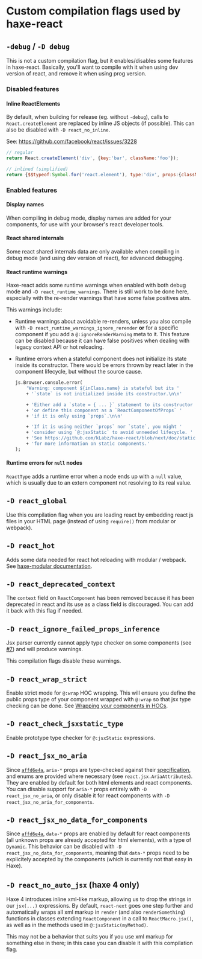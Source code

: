 # Custom compilation flags used by haxe-react

## `-debug` / `-D debug`

This is not a custom compilation flag, but it enables/disables some features in
haxe-react. Basically, you'll want to compile with it when using dev version of
react, and remove it when using prog version.

### Disabled features

#### Inline ReactElements

By default, when building for release (eg. without `-debug`), calls to
`React.createElement` are replaced by inline JS objects (if possible). This can
also be disabled with `-D react_no_inline`.

See: https://github.com/facebook/react/issues/3228

```javascript
// regular
return React.createElement('div', {key:'bar', className:'foo'});

// inlined (simplified)
return {$$typeof:Symbol.for('react.element'), type:'div', props:{className:'foo'}, key:'bar'}
```

### Enabled features

#### Display names

When compiling in debug mode, display names are added for your components, for
use with your browser's react developer tools.

#### React shared internals

Some react shared internals data are only available when compiling in debug mode
(and using dev version of react), for advanced debugging.

#### React runtime warnings

Haxe-react adds some runtime warnings when enabled with both debug mode and
`-D react_runtime_warnings`. There is still work to be done here, especially
with the re-render warnings that have some false positives atm.

This warnings include:

* Runtime warnings about avoidable re-renders, unless you also compile with
 `-D react_runtime_warnings_ignore_rerender` **or** for a specific component if
 you add a `@:ignoreRenderWarning` meta to it. This feature can be disabled
 because it can have false positives when dealing with legacy context API or
 hot reloading.

* Runtime errors when a stateful component does not initialize its state inside
 its constructor. There would be errors thrown by react later in the component
 lifecycle, but without the source cause.

	```haxe
	js.Browser.console.error(
		'Warning: component ${inClass.name} is stateful but its '
		+ '`state` is not initialized inside its constructor.\n\n'

		+ 'Either add a `state = { ... }` statement to its constructor '
		+ 'or define this component as a `ReactComponentOfProps` '
		+ 'if it is only using `props`.\n\n'

		+ 'If it is using neither `props` nor `state`, you might '
		+ 'consider using `@:jsxStatic` to avoid unneeded lifecycle. '
		+ 'See https://github.com/kLabz/haxe-react/blob/next/doc/static-components.md '
		+ 'for more information on static components.'
	);
	```

#### Runtime errors for `null` nodes

`ReactType` adds a runtime error when a node ends up with a `null` value, which
is usually due to an extern component not resolving to its real value.

## `-D react_global`

Use this compilation flag when you are loading react by embedding react js files
in your HTML page (instead of using `require()` from modular or webpack).

## `-D react_hot`

Adds some data needed for react hot reloading with modular / webpack. See
[haxe-modular documentation](https://github.com/elsassph/haxe-modular/blob/master/doc/hmr-usage.md).

## `-D react_deprecated_context`

The `context` field on `ReactComponent` has been removed because it has been
deprecated in react and its use as a class field is discouraged. You can add it
back with this flag if needed.

## `-D react_ignore_failed_props_inference`

Jsx parser currently cannot apply type checker on some components (see
[#7](https://github.com/kLabz/haxe-react/issues/7)) and will produce warnings.

This compilation flags disable these warnings.

## `-D react_wrap_strict`

Enable strict mode for `@:wrap` HOC wrapping. This will ensure you define the
public props type of your component wrapped with `@:wrap` so that jsx type
checking can be done.
See [Wrapping your components in HOCs](./wrapping-with-hoc.md).

## `-D react_check_jsxstatic_type`

Enable prototype type checker for `@:jsxStatic` expressions.

## `-D react_jsx_no_aria`

Since [`affd6e4a`][affd6e4a], `aria-*` props are type-checked against their
[specification][aria-specs], and enums are provided where necessary (see
`react.jsx.AriaAttributes`). They are enabled by default for both html elements
and react components. You can disable support for `aria-*` props entirely with
`-D react_jsx_no_aria`, or only disable it for react components with
`-D react_jsx_no_aria_for_components`.

## `-D react_jsx_no_data_for_components`

Since [`affd6e4a`][affd6e4a], `data-*` props are enabled by default for react
components (all unknown props are already accepted for html elements), with a
type of `Dynamic`. This behavior can be disabled with
`-D react_jsx_no_data_for_components`, meaning that `data-*` props need to be
explicitely accepted by the components (which is currently not that easy in
Haxe).

## `-D react_no_auto_jsx` (haxe 4 only)

Haxe 4 introduces inline xml-like markup, allowing us to drop the strings in our
`jsx(...)` expressions. By default, `react-next` goes one step further and
automatically wraps all xml markup in `render` (and also `renderSomething`)
functions in classes extending `ReactComponent` in a call to `ReactMacro.jsx()`,
as well as in the methods used in `@:jsxStatic(myMethod)`.

This may not be a behavior that suits you if you use xml markup for something
else in there; in this case you can disable it with this compilation flag.

[affd6e4a]: https://github.com/kLabz/haxe-react/commit/affd6e4a
[aria-specs]: https://www.w3.org/TR/wai-aria-1.1/#state_prop_def
